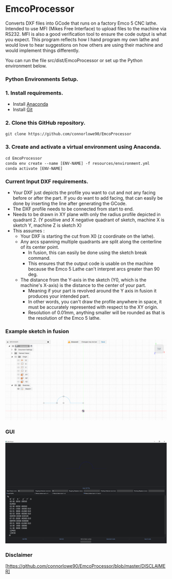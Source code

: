 # EmcoProcessor
Converts DXF files into GCode that runs on a factory Emco 5 CNC lathe.
Intended to use MFI (Mikes Free Interface) to upload files to the machine via RS232.
MFI is also a good verification tool to ensure the code output is what you expect.
This program reflects how I hand program my own lathe and would love to hear 
suggestions on how others are using their machine and would implement things differently.

You can run the file src/dist/EmcoProcessor or set up the Python environment below.
### Python Environments Setup.
### 1. Install requirements.
- Install [Anaconda](https://docs.anaconda.com/anaconda/install/index.html)
- Install [Git](https://git-scm.com/book/en/v2/Getting-Started-Installing-Git)
### 2. Clone this GitHub repository.
```
git clone https://github.com/connorlowe90/EmcoProcessor
```
### 3. Create and activate a virtual environment using Anaconda.
```
cd EmcoProcessor
conda env create --name [ENV-NAME] -f resources/environment.yml
conda activate [ENV-NAME]
```
### Current Input DXF requirements.
- Your DXF just depicts the profile you want to cut and not any facing before or after the part. If you do want to add facing, that can easily be done by inserting the line after generating the GCode.
- The DXF profile needs to be connected from start to end.
- Needs to be drawn in XY plane with only the radius profile depicted in quadrant 2. (Y positive and X negative quadrant of sketch, machine X is sketch Y, machine Z is sketch X)
- This assumes :
  - Your DXF is starting the cut from X0 (z coordinate on the lathe).
  - Any arcs spanning multiple quadrants are split along the centerline of its center point.
    - In fusion, this can easily be done using the sketch break command. 
    - This ensures that the output code is usable on the machine because the Emco 5 Lathe can't interpret arcs greater than 90 deg.
  - The distance from the Y-axis in the sketch (Y0, which is the machine's X-axis) is the distance to the center of your part.
    - Meaning if your part is revolved around the Y axis in fusion it produces your intended part.
    - In other words, you can't draw the profile anywhere in space, it must be accurately represented with respect to the XY origin.
    - Resolution of 0.01mm, anything smaller will be rounded as that is the resolution of the Emco 5 lathe.

### Example sketch in fusion
![imgageprocessing](https://github.com/connorlowe90/EmcoProcessor/blob/master/tests/Test%20Output%20GUI%20Images/exampleFusionSketch.PNG)

### GUI
![imgageprocessing](https://github.com/connorlowe90/EmcoProcessor/blob/master/tests/Test%20Output%20GUI%20Images/gui.PNG)

### Disclaimer

[https://github.com/connorlowe90/EmcoProcessor/blob/master/DISCLAIMER]
